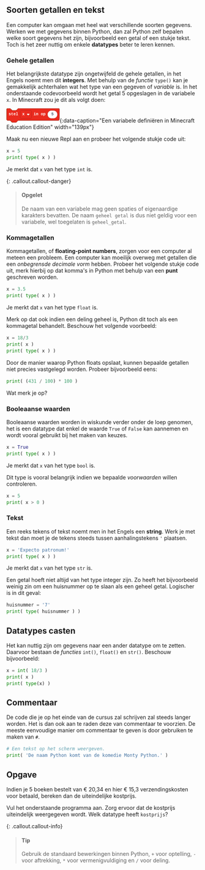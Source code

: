 ## Soorten getallen en tekst
Een computer kan omgaan met heel wat verschillende soorten gegevens. Werken we met gegevens binnen Python, dan zal Python zelf bepalen welke soort gegevens het zijn, bijvoorbeeld een getal of een stukje tekst. Toch is het zeer nuttig om enkele **datatypes** beter te leren kennen.

### Gehele getallen
Het belangrijkste datatype zijn ongetwijfeld de gehele getallen, in het Engels noemt men dit **integers**. Met behulp van de *functie* `type()` kan je gemakkelijk achterhalen wat het type van een gegeven of *variable* is. In het onderstaande codevoorbeeld wordt het getal 5 opgeslagen in de variabele `x`. In Minecraft zou je dit als volgt doen:

![variabele](media/minecraft_new_variable.png "variabele"){:data-caption="Een variabele definiëren in Minecraft Education Edition" width="139px"}

Maak nu een nieuwe Repl aan en probeer het volgende stukje code uit:

```python
x = 5
print( type( x ) )
```
Je merkt dat `x` van het type `int` is.

{: .callout.callout-danger}
> #### Opgelet
> De naam van een variabele mag geen spaties of eigenaardige karakters bevatten. De naam `geheel getal` is dus niet geldig voor een variabele, wel toegelaten is `geheel_getal`.

### Kommagetallen
Kommagetallen, of **floating-point numbers**, zorgen voor een computer al meteen een probleem. Een computer kan moeilijk overweg met getallen die een *onbegrensde decimale vorm* hebben. Probeer het volgende stukje code uit, merk hierbij op dat komma's in Python met behulp van een **punt** geschreven worden.

```python
x = 3.5
print( type( x ) )
```
Je merkt dat `x` van het type `float` is.

Merk op dat ook indien een deling geheel is, Python dit toch als een kommagetal behandelt. Beschouw het volgende voorbeeld:

```python
x = 18/3
print( x )
print( type( x ) )
```

Door de manier waarop Python floats opslaat, kunnen bepaalde getallen niet precies vastgelegd worden. Probeer bijvoorbeeld eens:
```python
print( (431 / 100) * 100 )
```
Wat merk je op?

### Booleaanse waarden
Booleaanse waarden worden in wiskunde verder onder de loep genomen, het is een datatype dat enkel de waarde `True` of `False` kan aannemen en wordt vooral gebruikt bij het maken van keuzes.

```python
x = True
print( type( x ) )
```
Je merkt dat `x` van het type `bool` is.

Dit type is vooral belangrijk indien we bepaalde *voorwaarden* willen controleren.
```python
x = 5
print( x > 0 )
```

### Tekst
Een reeks tekens of tekst noemt men in het Engels een **string**. Werk je met tekst dan moet je de tekens steeds tussen aanhalingstekens `'` plaatsen.

```python
x = 'Expecto patronum!'
print( type( x ) )
```
Je merkt dat `x` van het type `str` is.

Een getal hoeft niet altijd van het type integer zijn. Zo heeft het bijvoorbeeld weinig zin om een huisnummer op te slaan als een geheel getal. Logischer is in dit geval:

```python
huisnummer = '7'
print( type( huisnummer ) )
```

## Datatypes casten

Het kan nuttig zijn om gegevens naar een ander datatype om te zetten. Daarvoor bestaan de *functies* `int()`, `float()` en `str()`. Beschouw bijvoorbeeld:

```python
x = int( 18/3 )
print( x )
print( type(x) )
```
## Commentaar
De code die je op het einde van de cursus zal schrijven zal steeds langer worden. Het is dan ook aan te raden deze van commentaar te voorzien. De meeste eenvoudige manier om commentaar te geven is door gebruiken te maken van `#`.
```python
# Een tekst op het scherm weergeven.
print( 'De naam Python komt van de komedie Monty Python.' )
```

## Opgave
Indien je 5 boeken bestelt van € 20,34 en hier € 15,3 verzendingskosten voor betaald, bereken dan de uiteindelijke kostprijs.

Vul het onderstaande programma aan. Zorg ervoor dat de kostprijs uiteindelijk weergegeven wordt. Welk datatype heeft `kostprijs`?

{: .callout.callout-info}
> #### Tip
> Gebruik de standaard bewerkingen binnen Python, `+` voor optelling, `-` voor aftrekking, `*` voor vermenigvuldiging en `/` voor deling.